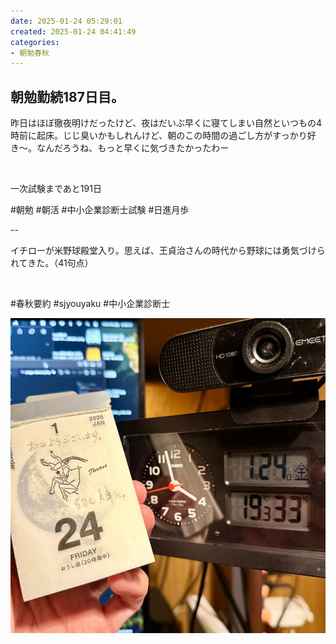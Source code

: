 ```yaml
---
date: 2025-01-24 05:29:01
created: 2025-01-24 04:41:49
categories:
- 朝勉春秋
---
```


## 朝勉勤続187日目。

昨日はほぼ徹夜明けだったけど、夜はだいぶ早くに寝てしまい自然といつもの4時前に起床。じじ臭いかもしれんけど、朝のこの時間の過ごし方がすっかり好き〜。なんだろうね、もっと早くに気づきたかったわー

<br>

一次試験まであと191日

#朝勉 #朝活 #中小企業診断士試験 #日進月歩

  

\--

イチローが米野球殿堂入り。思えば、王貞治さんの時代から野球には勇気づけられてきた。（41句点）  

<br>

#春秋要約 #sjyouyaku #中小企業診断士

  

![](Files/IMG_0790.jpeg)